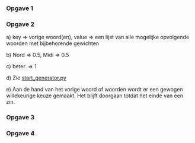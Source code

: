 ### Opgave 1



### Opgave 2

a) key => vorige woord(en), value => een lijst van alle mogelijke opvolgende woorden met bijbehorende gewichten

b) Nord => 0.5, Midi => 0.5

c) beter. => 1

d) Zie [start_generator.py](start_generator.py)

e) Aan de hand van het vorige woord of woorden wordt er een gewogen willekeurige keuze gemaakt. Het blijft doorgaan totdat het einde van een zin.

### Opgave 3



### Opgave 4